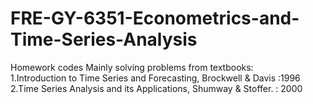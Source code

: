# FRE-GY-6351-Econometrics-and-Time-Series-Analysis
Homework codes
Mainly solving problems from textbooks:  
1.Introduction to Time Series and Forecasting, Brockwell & Davis :1996  
2.Time Series Analysis and its Applications, Shumway & Stoffer. : 2000  

